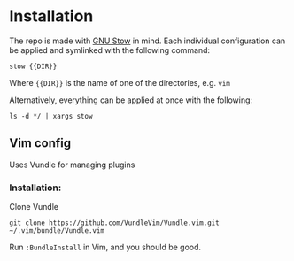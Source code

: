 # Installation
The repo is made with [GNU Stow](https://www.gnu.org/software/stow/) in mind.
Each individual configuration can be applied and symlinked with the following command:
```
stow {{DIR}}
```
Where `{{DIR}}` is the name of one of the directories, e.g. `vim`

Alternatively, everything can be applied at once with the following:

```
ls -d */ | xargs stow
```

## Vim config
Uses Vundle for managing plugins

### Installation:
Clone Vundle
```
git clone https://github.com/VundleVim/Vundle.vim.git ~/.vim/bundle/Vundle.vim
```

Run `:BundleInstall` in Vim, and you should be good.
